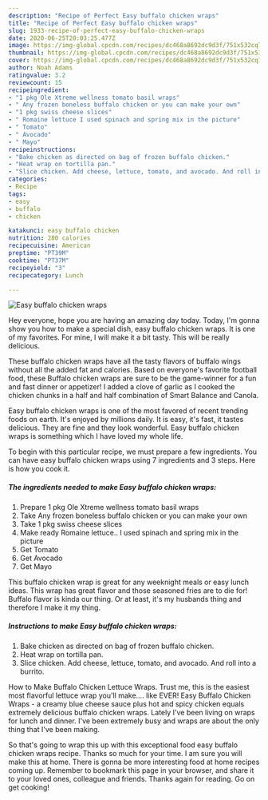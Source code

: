 ```yaml
---
description: "Recipe of Perfect Easy buffalo chicken wraps"
title: "Recipe of Perfect Easy buffalo chicken wraps"
slug: 1933-recipe-of-perfect-easy-buffalo-chicken-wraps
date: 2020-06-25T20:03:25.477Z
image: https://img-global.cpcdn.com/recipes/dc468a8692dc9d3f/751x532cq70/easy-buffalo-chicken-wraps-recipe-main-photo.jpg
thumbnail: https://img-global.cpcdn.com/recipes/dc468a8692dc9d3f/751x532cq70/easy-buffalo-chicken-wraps-recipe-main-photo.jpg
cover: https://img-global.cpcdn.com/recipes/dc468a8692dc9d3f/751x532cq70/easy-buffalo-chicken-wraps-recipe-main-photo.jpg
author: Noah Adams
ratingvalue: 3.2
reviewcount: 15
recipeingredient:
- "1 pkg Ole Xtreme wellness tomato basil wraps"
- " Any frozen boneless buffalo chicken or you can make your own"
- "1 pkg swiss cheese slices"
- " Romaine lettuce I used spinach and spring mix in the picture"
- " Tomato"
- " Avocado"
- " Mayo"
recipeinstructions:
- "Bake chicken as directed on bag of frozen buffalo chicken."
- "Heat wrap on tortilla pan."
- "Slice chicken. Add cheese, lettuce, tomato, and avocado. And roll into a burrito."
categories:
- Recipe
tags:
- easy
- buffalo
- chicken

katakunci: easy buffalo chicken 
nutrition: 280 calories
recipecuisine: American
preptime: "PT39M"
cooktime: "PT37M"
recipeyield: "3"
recipecategory: Lunch

---
```



![Easy buffalo chicken wraps](https://img-global.cpcdn.com/recipes/dc468a8692dc9d3f/751x532cq70/easy-buffalo-chicken-wraps-recipe-main-photo.jpg)

Hey everyone, hope you are having an amazing day today. Today, I'm gonna show you how to make a special dish, easy buffalo chicken wraps. It is one of my favorites. For mine, I will make it a bit tasty. This will be really delicious.

These buffalo chicken wraps have all the tasty flavors of buffalo wings without all the added fat and calories. Based on everyone&#39;s favorite football food, these Buffalo chicken wraps are sure to be the game-winner for a fun and fast dinner or appetizer! I added a clove of garlic as I cooked the chicken chunks in a half and half combination of Smart Balance and Canola.

Easy buffalo chicken wraps is one of the most favored of recent trending foods on earth. It's enjoyed by millions daily. It is easy, it's fast, it tastes delicious. They are fine and they look wonderful. Easy buffalo chicken wraps is something which I have loved my whole life.


To begin with this particular recipe, we must prepare a few ingredients. You can have easy buffalo chicken wraps using 7 ingredients and 3 steps. Here is how you cook it.

<!--inarticleads1-->

##### The ingredients needed to make Easy buffalo chicken wraps:

1. Prepare 1 pkg Ole Xtreme wellness tomato basil wraps
1. Take  Any frozen boneless buffalo chicken or you can make your own
1. Take 1 pkg swiss cheese slices
1. Make ready  Romaine lettuce.. I used spinach and spring mix in the picture
1. Get  Tomato
1. Get  Avocado
1. Get  Mayo


This buffalo chicken wrap is great for any weeknight meals or easy lunch ideas. This wrap has great flavor and those seasoned fries are to die for! Buffalo flavor is kinda our thing. Or at least, it&#39;s my husbands thing and therefore I make it my thing. 

<!--inarticleads2-->

##### Instructions to make Easy buffalo chicken wraps:

1. Bake chicken as directed on bag of frozen buffalo chicken.
1. Heat wrap on tortilla pan.
1. Slice chicken. Add cheese, lettuce, tomato, and avocado. And roll into a burrito.


How to Make Buffalo Chicken Lettuce Wraps. Trust me, this is the easiest most flavorful lettuce wrap you&#39;ll make…. like EVER! Easy Buffalo Chicken Wraps - a creamy blue cheese sauce plus hot and spicy chicken equals extremely delicious buffalo chicken wraps. Lately I&#39;ve been living on wraps for lunch and dinner. I&#39;ve been extremely busy and wraps are about the only thing that I&#39;ve been making. 

So that's going to wrap this up with this exceptional food easy buffalo chicken wraps recipe. Thanks so much for your time. I am sure you will make this at home. There is gonna be more interesting food at home recipes coming up. Remember to bookmark this page in your browser, and share it to your loved ones, colleague and friends. Thanks again for reading. Go on get cooking!
